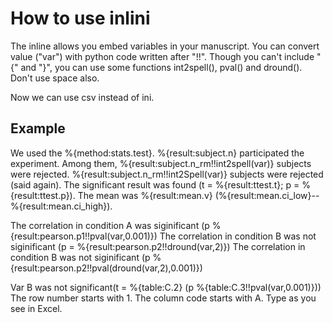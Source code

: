 # How to use inlini
The inline allows you embed variables in your manuscript.
You can convert value ("var") with python code written after "!!".
Though you can't include "{" and "}", you can use some functions int2spell(), pval() and dround().
Don't use space also.

Now we can use csv instead of ini.

## Example
We used the %{method:stats.test}.
%{result:subject.n} participated the experiment.
Among them, %{result:subject.n_rm!!int2spell(var)} subjects were rejected.
%{result:subject.n_rm!!int2Spell(var)} subjects were rejected (said again).
The significant result was found (t = %{result:ttest.t}; p = %{result:ttest.p}).
The mean was %{result:mean.v} (%{result:mean.ci_low}--%{result:mean.ci_high}).

The correlation in condition A was siginificant (p %{result:pearson.p1!!pval(var,0.001)})
The correlation in condition B was not siginificant (p = %{result:pearson.p2!!dround(var,2)})
The correlation in condition B was not siginificant (p %{result:pearson.p2!!pval(dround(var,2),0.001)})

Var B was not significant(t = %{table:C.2} (p %{table:C.3!!pval(var,0.001)}))
The row number starts with 1.
The column code starts with A.
Type as you see in Excel.
